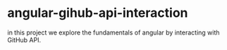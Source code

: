 # angular-gihub-api-interaction
in this project we explore the fundamentals of angular by interacting with GitHub API. 
